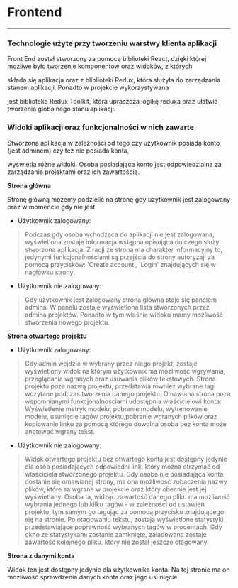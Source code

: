 # Frontend

---

### Technologie użyte przy tworzeniu warstwy klienta aplikacji

Front End został stworzony za pomocą biblioteki React, dzięki której możliwe było tworzenie komponentów oraz widoków, z których 

składa się aplikacja oraz z bliblioteki Redux, która służyła do zarządzania stanem aplikacji. Ponadto w projekcie wykorzystywana 

jest biblioteka Redux Toolkit, która upraszcza logikę reduxa oraz ułatwia tworzenia globalnego stanu aplikacji.

### Widoki aplikacji oraz funkcjonalności w nich zawarte

Stworzona aplikacja w zależności od tego czy użytkownik posiada konto (jest adminem) czy też nie posiada konta, 

wyświetla różne widoki. Osoba posiadająca konto jest odpowiedzialna za zarządzanie projektami oraz ich zawartością.

**Strona główna**

Stronę główną możemy podzielić na stronę gdy uzytkownik jest zalogowany oraz w momencie gdy nie jest.

* Użytkownik zalogowany:
>Podczas gdy osoba wchodząca do aplikacji nie jest zalogowana, wyświetlona zostaje informacja wstępna opisująca 
>do czego służy stworzona aplikacja. Z racji że strona ma charakter informacyjny to, jedynymi funkcjonalnościami są
>przejścia do strony autoryzaji za pomocą przycisków: 'Create account', 'Login' znajdujących się w nagłówku strony.
>
* Użytkownik nie zalogowany:
>Gdy użytkownik jest zalogowany strona główna staje się panelem admina. W panelu zostaje wyświetlona lista stworzonych 
>przez admina projektów. Ponadto w tym właśnie widoku mamy możliwość stworzenia nowego projektu.
	
**Strona otwartego projektu**
* Użytkownik zalogowany:
>Gdy admin wejdzie w wybrany przez niego projekt, zostaje wyświetlony widok na którym użytkownik ma możliwość wgrywania, 
>przeglądania wgranych oraz usuwania plików tekstowych. Strona projektu poza nazwą projektu, przedstawia również wybrane 
>tagi wczytane podczas tworzenia danego projektu. Omawiana strona poza wspomnianymi funkcjonalnościami udostępnia właścicielowi 
>konta: Wyświetlenie metryk modelu, pobranie modelu, wytrenowanie modelu, usunięcie tagów projektu,pobranie wgranych 
>plików oraz kopiowanie linku za pomocą którego dowolna osoba bez konta może anotować wgrany tekst. 

* Użytkownik nie zalogowany:
>Widok otwartego projektu bez otwartego konta jest dostępny jedynie dla osób posiadających odpowiedni link, który można 
>otrzymać od właściciela stworzonego projektu. Gdy osoba nie posiadająca konta dostanie się omawianej strony, ma ona możliwość 
>zobaczenia nazwy plików, które są wgrane w projekcie oraz który obecnie jest jej wyświetlany. Osoba ta, widząc zawartość danego 
>pliku ma możliwość wybrania jednego lub kilku tagów - w zależności od ustawień projektu, tym samym go tagując za pomocą przycisku 
>znajdującego się na stronie. Po otagowaniu tekstu, zostają wyświetlone statystyki przedstawiające poprawność wybranych tagów w procentach. 
>Gdy okno ze statystykami zostanie zamknięte, załadowana zostaje zawartość kolejnego pliku, który nie został jeszcze otagowany.

**Strona z danymi konta**

Widok ten jest dostępny jedynie dla użytkownika konta. Na tej stronie ma on możliwość sprawdzenia danych konta oraz jego usunięcie.

